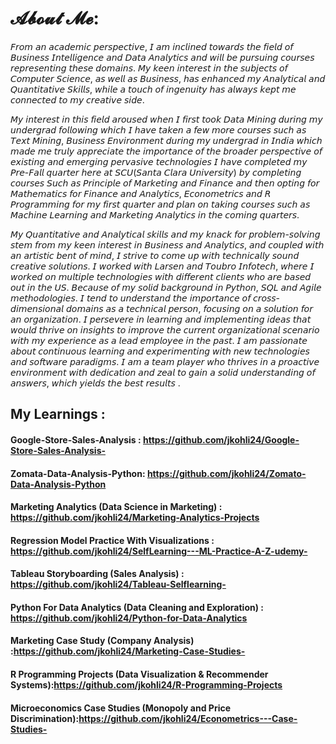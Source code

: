 # 𝓐𝓫𝓸𝓾𝓽 𝓜𝓮:
 𝘍𝘳𝘰𝘮 𝘢𝘯 𝘢𝘤𝘢𝘥𝘦𝘮𝘪𝘤 𝘱𝘦𝘳𝘴𝘱𝘦𝘤𝘵𝘪𝘷𝘦, 𝘐 𝘢𝘮 𝘪𝘯𝘤𝘭𝘪𝘯𝘦𝘥 𝘵𝘰𝘸𝘢𝘳𝘥𝘴 𝘵𝘩𝘦 𝘧𝘪𝘦𝘭𝘥 𝘰𝘧 𝘉𝘶𝘴𝘪𝘯𝘦𝘴𝘴 𝘐𝘯𝘵𝘦𝘭𝘭𝘪𝘨𝘦𝘯𝘤𝘦 𝘢𝘯𝘥 𝘋𝘢𝘵𝘢 𝘈𝘯𝘢𝘭𝘺𝘵𝘪𝘤𝘴 𝘢𝘯𝘥 𝘸𝘪𝘭𝘭 𝘣𝘦 𝘱𝘶𝘳𝘴𝘶𝘪𝘯𝘨 𝘤𝘰𝘶𝘳𝘴𝘦𝘴 𝘳𝘦𝘱𝘳𝘦𝘴𝘦𝘯𝘵𝘪𝘯𝘨 𝘵𝘩𝘦𝘴𝘦 𝘥𝘰𝘮𝘢𝘪𝘯𝘴. 𝘔𝘺 𝘬𝘦𝘦𝘯 𝘪𝘯𝘵𝘦𝘳𝘦𝘴𝘵 𝘪𝘯 𝘵𝘩𝘦 𝘴𝘶𝘣𝘫𝘦𝘤𝘵𝘴 𝘰𝘧 𝘊𝘰𝘮𝘱𝘶𝘵𝘦𝘳 𝘚𝘤𝘪𝘦𝘯𝘤𝘦, 𝘢𝘴 𝘸𝘦𝘭𝘭 𝘢𝘴 𝘉𝘶𝘴𝘪𝘯𝘦𝘴𝘴, 𝘩𝘢𝘴 𝘦𝘯𝘩𝘢𝘯𝘤𝘦𝘥 𝘮𝘺 𝘈𝘯𝘢𝘭𝘺𝘵𝘪𝘤𝘢𝘭 𝘢𝘯𝘥 𝘘𝘶𝘢𝘯𝘵𝘪𝘵𝘢𝘵𝘪𝘷𝘦 𝘚𝘬𝘪𝘭𝘭𝘴, 𝘸𝘩𝘪𝘭𝘦 𝘢 𝘵𝘰𝘶𝘤𝘩 𝘰𝘧 𝘪𝘯𝘨𝘦𝘯𝘶𝘪𝘵𝘺 𝘩𝘢𝘴 𝘢𝘭𝘸𝘢𝘺𝘴 𝘬𝘦𝘱𝘵 𝘮𝘦 𝘤𝘰𝘯𝘯𝘦𝘤𝘵𝘦𝘥 𝘵𝘰 𝘮𝘺 𝘤𝘳𝘦𝘢𝘵𝘪𝘷𝘦 𝘴𝘪𝘥𝘦.  
 
𝘔𝘺 𝘪𝘯𝘵𝘦𝘳𝘦𝘴𝘵 𝘪𝘯 𝘵𝘩𝘪𝘴 𝘧𝘪𝘦𝘭𝘥 𝘢𝘳𝘰𝘶𝘴𝘦𝘥 𝘸𝘩𝘦𝘯 𝘐 𝘧𝘪𝘳𝘴𝘵 𝘵𝘰𝘰𝘬 𝘋𝘢𝘵𝘢 𝘔𝘪𝘯𝘪𝘯𝘨 𝘥𝘶𝘳𝘪𝘯𝘨 𝘮𝘺 𝘶𝘯𝘥𝘦𝘳𝘨𝘳𝘢𝘥 𝘧𝘰𝘭𝘭𝘰𝘸𝘪𝘯𝘨 𝘸𝘩𝘪𝘤𝘩 𝘐 𝘩𝘢𝘷𝘦 𝘵𝘢𝘬𝘦𝘯 𝘢 𝘧𝘦𝘸 𝘮𝘰𝘳𝘦 𝘤𝘰𝘶𝘳𝘴𝘦𝘴 𝘴𝘶𝘤𝘩 𝘢𝘴 𝘛𝘦𝘹𝘵 𝘔𝘪𝘯𝘪𝘯𝘨, 𝘉𝘶𝘴𝘪𝘯𝘦𝘴𝘴 𝘌𝘯𝘷𝘪𝘳𝘰𝘯𝘮𝘦𝘯𝘵 𝘥𝘶𝘳𝘪𝘯𝘨 𝘮𝘺 𝘶𝘯𝘥𝘦𝘳𝘨𝘳𝘢𝘥 𝘪𝘯 𝘐𝘯𝘥𝘪𝘢 𝘸𝘩𝘪𝘤𝘩 𝘮𝘢𝘥𝘦 𝘮𝘦 𝘵𝘳𝘶𝘭𝘺 𝘢𝘱𝘱𝘳𝘦𝘤𝘪𝘢𝘵𝘦 𝘵𝘩𝘦 𝘪𝘮𝘱𝘰𝘳𝘵𝘢𝘯𝘤𝘦 𝘰𝘧 𝘵𝘩𝘦 𝘣𝘳𝘰𝘢𝘥𝘦𝘳 𝘱𝘦𝘳𝘴𝘱𝘦𝘤𝘵𝘪𝘷𝘦 𝘰𝘧 𝘦𝘹𝘪𝘴𝘵𝘪𝘯𝘨 𝘢𝘯𝘥 𝘦𝘮𝘦𝘳𝘨𝘪𝘯𝘨 𝘱𝘦𝘳𝘷𝘢𝘴𝘪𝘷𝘦 𝘵𝘦𝘤𝘩𝘯𝘰𝘭𝘰𝘨𝘪𝘦𝘴 𝘐 𝘩𝘢𝘷𝘦 𝘤𝘰𝘮𝘱𝘭𝘦𝘵𝘦𝘥 𝘮𝘺 𝘗𝘳𝘦-𝘍𝘢𝘭𝘭 𝘲𝘶𝘢𝘳𝘵𝘦𝘳 𝘩𝘦𝘳𝘦 𝘢𝘵 𝘚𝘊𝘜(𝘚𝘢𝘯𝘵𝘢 𝘊𝘭𝘢𝘳𝘢 𝘜𝘯𝘪𝘷𝘦𝘳𝘴𝘪𝘵𝘺) 𝘣𝘺 𝘤𝘰𝘮𝘱𝘭𝘦𝘵𝘪𝘯𝘨 𝘤𝘰𝘶𝘳𝘴𝘦𝘴 𝘚𝘶𝘤𝘩 𝘢𝘴 𝘗𝘳𝘪𝘯𝘤𝘪𝘱𝘭𝘦 𝘰𝘧 𝘔𝘢𝘳𝘬𝘦𝘵𝘪𝘯𝘨 𝘢𝘯𝘥 𝘍𝘪𝘯𝘢𝘯𝘤𝘦 𝘢𝘯𝘥 𝘵𝘩𝘦𝘯 𝘰𝘱𝘵𝘪𝘯𝘨 𝘧𝘰𝘳 𝘔𝘢𝘵𝘩𝘦𝘮𝘢𝘵𝘪𝘤𝘴 𝘧𝘰𝘳 𝘍𝘪𝘯𝘢𝘯𝘤𝘦 𝘢𝘯𝘥 𝘈𝘯𝘢𝘭𝘺𝘵𝘪𝘤𝘴, 𝘌𝘤𝘰𝘯𝘰𝘮𝘦𝘵𝘳𝘪𝘤𝘴 𝘢𝘯𝘥 𝘙 𝘗𝘳𝘰𝘨𝘳𝘢𝘮𝘮𝘪𝘯𝘨 𝘧𝘰𝘳 𝘮𝘺 𝘧𝘪𝘳𝘴𝘵 𝘲𝘶𝘢𝘳𝘵𝘦𝘳 𝘢𝘯𝘥 𝘱𝘭𝘢𝘯 𝘰𝘯 𝘵𝘢𝘬𝘪𝘯𝘨 𝘤𝘰𝘶𝘳𝘴𝘦𝘴 𝘴𝘶𝘤𝘩 𝘢𝘴 𝘔𝘢𝘤𝘩𝘪𝘯𝘦 𝘓𝘦𝘢𝘳𝘯𝘪𝘯𝘨  𝘢𝘯𝘥 𝘔𝘢𝘳𝘬𝘦𝘵𝘪𝘯𝘨 𝘈𝘯𝘢𝘭𝘺𝘵𝘪𝘤𝘴 𝘪𝘯 𝘵𝘩𝘦 𝘤𝘰𝘮𝘪𝘯𝘨 𝘲𝘶𝘢𝘳𝘵𝘦𝘳𝘴.

𝘔𝘺 𝘘𝘶𝘢𝘯𝘵𝘪𝘵𝘢𝘵𝘪𝘷𝘦 𝘢𝘯𝘥 𝘈𝘯𝘢𝘭𝘺𝘵𝘪𝘤𝘢𝘭 𝘴𝘬𝘪𝘭𝘭𝘴 𝘢𝘯𝘥 𝘮𝘺 𝘬𝘯𝘢𝘤𝘬 𝘧𝘰𝘳 𝘱𝘳𝘰𝘣𝘭𝘦𝘮-𝘴𝘰𝘭𝘷𝘪𝘯𝘨 𝘴𝘵𝘦𝘮 𝘧𝘳𝘰𝘮 𝘮𝘺 𝘬𝘦𝘦𝘯 𝘪𝘯𝘵𝘦𝘳𝘦𝘴𝘵 𝘪𝘯 𝘉𝘶𝘴𝘪𝘯𝘦𝘴𝘴 𝘢𝘯𝘥 𝘈𝘯𝘢𝘭𝘺𝘵𝘪𝘤𝘴, 𝘢𝘯𝘥 𝘤𝘰𝘶𝘱𝘭𝘦𝘥 𝘸𝘪𝘵𝘩 𝘢𝘯 𝘢𝘳𝘵𝘪𝘴𝘵𝘪𝘤 𝘣𝘦𝘯𝘵 𝘰𝘧 𝘮𝘪𝘯𝘥, 𝘐 𝘴𝘵𝘳𝘪𝘷𝘦 𝘵𝘰 𝘤𝘰𝘮𝘦 𝘶𝘱 𝘸𝘪𝘵𝘩 𝘵𝘦𝘤𝘩𝘯𝘪𝘤𝘢𝘭𝘭𝘺 𝘴𝘰𝘶𝘯𝘥 𝘤𝘳𝘦𝘢𝘵𝘪𝘷𝘦 𝘴𝘰𝘭𝘶𝘵𝘪𝘰𝘯𝘴. 𝘐 𝘸𝘰𝘳𝘬𝘦𝘥 𝘸𝘪𝘵𝘩 𝘓𝘢𝘳𝘴𝘦𝘯 𝘢𝘯𝘥 𝘛𝘰𝘶𝘣𝘳𝘰 𝘐𝘯𝘧𝘰𝘵𝘦𝘤𝘩, 𝘸𝘩𝘦𝘳𝘦 𝘐 𝘸𝘰𝘳𝘬𝘦𝘥 𝘰𝘯 𝘮𝘶𝘭𝘵𝘪𝘱𝘭𝘦 𝘵𝘦𝘤𝘩𝘯𝘰𝘭𝘰𝘨𝘪𝘦𝘴 𝘸𝘪𝘵𝘩 𝘥𝘪𝘧𝘧𝘦𝘳𝘦𝘯𝘵 𝘤𝘭𝘪𝘦𝘯𝘵𝘴 𝘸𝘩𝘰 𝘢𝘳𝘦 𝘣𝘢𝘴𝘦𝘥 𝘰𝘶𝘵 𝘪𝘯 𝘵𝘩𝘦 𝘜𝘚. 𝘉𝘦𝘤𝘢𝘶𝘴𝘦 𝘰𝘧 𝘮𝘺 𝘴𝘰𝘭𝘪𝘥 𝘣𝘢𝘤𝘬𝘨𝘳𝘰𝘶𝘯𝘥 𝘪𝘯 𝘗𝘺𝘵𝘩𝘰𝘯, 𝘚𝘘𝘓 𝘢𝘯𝘥  𝘈𝘨𝘪𝘭𝘦 𝘮𝘦𝘵𝘩𝘰𝘥𝘰𝘭𝘰𝘨𝘪𝘦𝘴. 𝘐 𝘵𝘦𝘯𝘥 𝘵𝘰 𝘶𝘯𝘥𝘦𝘳𝘴𝘵𝘢𝘯𝘥 𝘵𝘩𝘦 𝘪𝘮𝘱𝘰𝘳𝘵𝘢𝘯𝘤𝘦 𝘰𝘧 𝘤𝘳𝘰𝘴𝘴-𝘥𝘪𝘮𝘦𝘯𝘴𝘪𝘰𝘯𝘢𝘭 𝘥𝘰𝘮𝘢𝘪𝘯𝘴 𝘢𝘴 𝘢 𝘵𝘦𝘤𝘩𝘯𝘪𝘤𝘢𝘭 𝘱𝘦𝘳𝘴𝘰𝘯, 𝘧𝘰𝘤𝘶𝘴𝘪𝘯𝘨 𝘰𝘯 𝘢 𝘴𝘰𝘭𝘶𝘵𝘪𝘰𝘯 𝘧𝘰𝘳 𝘢𝘯 𝘰𝘳𝘨𝘢𝘯𝘪𝘻𝘢𝘵𝘪𝘰𝘯. 𝘐 𝘱𝘦𝘳𝘴𝘦𝘷𝘦𝘳𝘦 𝘪𝘯 𝘭𝘦𝘢𝘳𝘯𝘪𝘯𝘨 𝘢𝘯𝘥 𝘪𝘮𝘱𝘭𝘦𝘮𝘦𝘯𝘵𝘪𝘯𝘨 𝘪𝘥𝘦𝘢𝘴 𝘵𝘩𝘢𝘵 𝘸𝘰𝘶𝘭𝘥 𝘵𝘩𝘳𝘪𝘷𝘦 𝘰𝘯 𝘪𝘯𝘴𝘪𝘨𝘩𝘵𝘴 𝘵𝘰 𝘪𝘮𝘱𝘳𝘰𝘷𝘦 𝘵𝘩𝘦 𝘤𝘶𝘳𝘳𝘦𝘯𝘵 𝘰𝘳𝘨𝘢𝘯𝘪𝘻𝘢𝘵𝘪𝘰𝘯𝘢𝘭 𝘴𝘤𝘦𝘯𝘢𝘳𝘪𝘰 𝘸𝘪𝘵𝘩 𝘮𝘺 𝘦𝘹𝘱𝘦𝘳𝘪𝘦𝘯𝘤𝘦 𝘢𝘴 𝘢 𝘭𝘦𝘢𝘥 𝘦𝘮𝘱𝘭𝘰𝘺𝘦𝘦 𝘪𝘯 𝘵𝘩𝘦 𝘱𝘢𝘴𝘵. 𝘐 𝘢𝘮 𝘱𝘢𝘴𝘴𝘪𝘰𝘯𝘢𝘵𝘦 𝘢𝘣𝘰𝘶𝘵 𝘤𝘰𝘯𝘵𝘪𝘯𝘶𝘰𝘶𝘴 𝘭𝘦𝘢𝘳𝘯𝘪𝘯𝘨 𝘢𝘯𝘥 𝘦𝘹𝘱𝘦𝘳𝘪𝘮𝘦𝘯𝘵𝘪𝘯𝘨 𝘸𝘪𝘵𝘩 𝘯𝘦𝘸 𝘵𝘦𝘤𝘩𝘯𝘰𝘭𝘰𝘨𝘪𝘦𝘴 𝘢𝘯𝘥 𝘴𝘰𝘧𝘵𝘸𝘢𝘳𝘦 𝘱𝘢𝘳𝘢𝘥𝘪𝘨𝘮𝘴. 𝘐 𝘢𝘮 𝘢 𝘵𝘦𝘢𝘮 𝘱𝘭𝘢𝘺𝘦𝘳 𝘸𝘩𝘰 𝘵𝘩𝘳𝘪𝘷𝘦𝘴 𝘪𝘯 𝘢 𝘱𝘳𝘰𝘢𝘤𝘵𝘪𝘷𝘦 𝘦𝘯𝘷𝘪𝘳𝘰𝘯𝘮𝘦𝘯𝘵 𝘸𝘪𝘵𝘩 𝘥𝘦𝘥𝘪𝘤𝘢𝘵𝘪𝘰𝘯 𝘢𝘯𝘥 𝘻𝘦𝘢𝘭 𝘵𝘰 𝘨𝘢𝘪𝘯 𝘢 𝘴𝘰𝘭𝘪𝘥 𝘶𝘯𝘥𝘦𝘳𝘴𝘵𝘢𝘯𝘥𝘪𝘯𝘨 𝘰𝘧 𝘢𝘯𝘴𝘸𝘦𝘳𝘴, 𝘸𝘩𝘪𝘤𝘩 𝘺𝘪𝘦𝘭𝘥𝘴 𝘵𝘩𝘦 𝘣𝘦𝘴𝘵 𝘳𝘦𝘴𝘶𝘭𝘵𝘴 .


## My Learnings : 
#### Google-Store-Sales-Analysis : https://github.com/jkohli24/Google-Store-Sales-Analysis- 
#### Zomata-Data-Analysis-Python: https://github.com/jkohli24/Zomato-Data-Analysis-Python
#### Marketing Analytics (Data Science in Marketing) : https://github.com/jkohli24/Marketing-Analytics-Projects
#### Regression Model Practice With Visualizations :  https://github.com/jkohli24/SelfLearning---ML-Practice-A-Z-udemy-
#### Tableau Storyboarding (Sales Analysis) : https://github.com/jkohli24/Tableau-Selflearning-  
#### Python For Data Analytics (Data Cleaning and Exploration) : https://github.com/jkohli24/Python-for-Data-Analytics
#### Marketing Case Study (Company Analysis) :https://github.com/jkohli24/Marketing-Case-Studies-
#### R Programming Projects (Data Visualization & Recommender Systems):https://github.com/jkohli24/R-Programming-Projects
#### Microeconomics Case Studies (Monopoly and Price Discrimination):https://github.com/jkohli24/Econometrics---Case-Studies-
